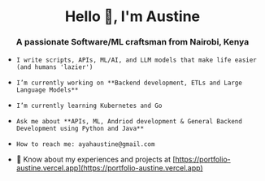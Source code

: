 <h1 align="center">Hello 👋, I'm Austine </h1>
<h3 align="center">A passionate Software/ML craftsman from Nairobi, Kenya</h3>

- ```
  I write scripts, APIs, ML/AI, and LLM models that make life easier (and humans 'lazier')
  ```
  
- ```
  I’m currently working on **Backend development, ETLs and Large Language Models**
  ```
  
- ```
  I’m currently learning Kubernetes and Go
  ```
  
- ```
  Ask me about **APIs, ML, Andriod development & General Backend Development using Python and Java**
  ```
  
- ```
  How to reach me: ayahaustine@gmail.com
  ```
  
- 📄 Know about my experiences and projects at [https://portfolio-austine.vercel.app](https://portfolio-austine.vercel.app)
